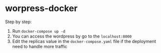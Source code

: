 # worpress-docker

Step by step:
1. Run ```docker-compose up -d```
2. You can access the wordpress by go to the ```localhost:8000```
3. Edit the replicas value in the ```docker-compose.yaml``` file if the deployment need to handle more traffic

